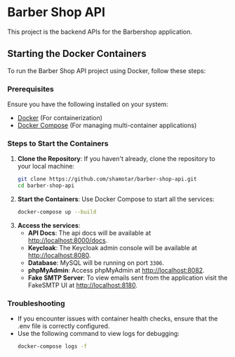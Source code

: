 # Barber Shop API

This project is the backend APIs for the Barbershop application.

## Starting the Docker Containers

To run the Barber Shop API project using Docker, follow these steps:

### Prerequisites

Ensure you have the following installed on your system:
- [Docker](https://www.docker.com/products/docker-desktop/) (For containerization)
- [Docker Compose](https://docs.docker.com/compose/) (For managing multi-container applications)

### Steps to Start the Containers

1. **Clone the Repository**:
   If you haven't already, clone the repository to your local machine:
   ```bash
   git clone https://github.com/shamotar/barber-shop-api.git
   cd barber-shop-api
   ```
2. **Start the Containers**:
    Use Docker Compose to start all the services:
    ```bash
    docker-compose up --build
    ```
3. **Access the services**:
    - **API Docs**: The api docs will be available at <http://localhost:8000/docs>.
    - **Keycloak**: The Keycloak admin console will be available at <http://localhost:8080>.
    - **Database**: MySQL will be running on port `3306`.
    - **phpMyAdmin**: Access phpMyAdmin at <http://localhost:8082>.
    - **Fake SMTP Server**: To view emails sent from the application visit the FakeSMTP UI at <http://localhost:8180>.

### Troubleshooting

- If you encounter issues with container health checks, ensure that the .env file is correctly configured.
- Use the following command to view logs for debugging:
    ```bash
    docker-compose logs -f
    ```
